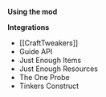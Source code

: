 **Using the mod**

**Integrations**

- [[CraftTweakers]]
- Guide API
- Just Enough Items
- Just Enough Resources
- The One Probe
- Tinkers Construct
